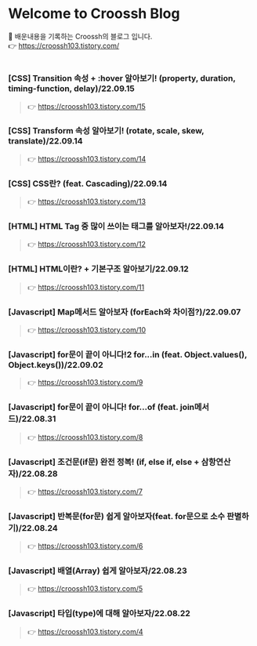 # Welcome to Croossh Blog
🚀 배운내용을 기록하는 Croossh의 블로그 입니다.</br>
👉 https://croossh103.tistory.com/
#

### [CSS] Transition 속성 + :hover 알아보기! (property, duration, timing-function, delay)/22.09.15
> 👉 https://croossh103.tistory.com/15</br>

### [CSS] Transform 속성 알아보기! (rotate, scale, skew, translate)/22.09.14
> 👉 https://croossh103.tistory.com/14</br>

### [CSS] CSS란? (feat. Cascading)/22.09.14
> 👉 https://croossh103.tistory.com/13</br>

### [HTML] HTML Tag 중 많이 쓰이는 태그를 알아보자!/22.09.14
> 👉 https://croossh103.tistory.com/12</br>

### [HTML] HTML이란? + 기본구조 알아보기/22.09.12
> 👉 https://croossh103.tistory.com/11</br>

### [Javascript] Map메서드 알아보자 (forEach와 차이점?)/22.09.07
> 👉 https://croossh103.tistory.com/10</br>

### [Javascript] for문이 끝이 아니다!2 for...in (feat. Object.values(), Object.keys())/22.09.02
> 👉 https://croossh103.tistory.com/9</br>

### [Javascript] for문이 끝이 아니다! for...of (feat. join메서드)/22.08.31
> 👉 https://croossh103.tistory.com/8</br>

### [Javascript] 조건문(if문) 완전 정복! (if, else if, else + 삼항연산자)/22.08.28
> 👉 https://croossh103.tistory.com/7</br>

### [Javascript] 반복문(for문) 쉽게 알아보자(feat. for문으로 소수 판별하기)/22.08.24
> 👉 https://croossh103.tistory.com/6</br>

### [Javascript] 배열(Array) 쉽게 알아보자/22.08.23
> 👉 https://croossh103.tistory.com/5</br>

### [Javascript] 타입(type)에 대해 알아보자/22.08.22
> 👉 https://croossh103.tistory.com/4</br>
